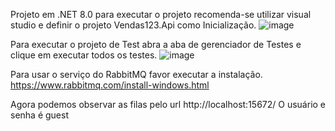 Projeto em .NET 8.0
para executar o projeto recomenda-se utilizar visual studio e definir o projeto Vendas123.Api como Inicialização.
![image](https://github.com/user-attachments/assets/aff1f06f-e850-4a12-a32e-a3b1c707d2f0)

Para executar o projeto de Test abra a aba de gerenciador de Testes e clique em executar todos os testes.
![image](https://github.com/user-attachments/assets/136858dd-1bfd-4cc1-927e-8279361d11ea)

Para usar o serviço do RabbitMQ favor executar a instalação. 
https://www.rabbitmq.com/install-windows.html

Agora podemos observar as filas pelo url http://localhost:15672/
O usuário e senha é guest

